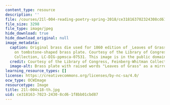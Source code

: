 ```yaml
---
content_type: resource
description: ''
file: /courses/21l-004-reading-poetry-spring-2018/ce318163702324308cd61f8bb01cbd87_21l-004s18-th.jpg
file_size: 3298
file_type: image/jpeg
hide_download: true
hide_download_original: null
image_metadata:
  caption: Original brass die used for 1860 edition of _Leaves of Grass_ by Walt Whitman
    on tombstone-shaped brass plate. Courtesy of the Library of Congress, Feinberg-Whitman
    Collection, LC-DIG-ppmsca-07531. This image is in the public domain.
  credit: Courtesy of the Library of Congress, Feinberg-Whitman Collection, LC-DIG-ppmsca-07531.
  image-alt: Brass plate with raised words "Leaves of Grass" as a mirror image.
learning_resource_types: []
license: https://creativecommons.org/licenses/by-nc-sa/4.0/
ocw_type: OCWImage
resourcetype: Image
title: 21l-004s18-th.jpg
uid: ce318163-7023-2430-8cd6-1f8bb01cbd87
---
```

